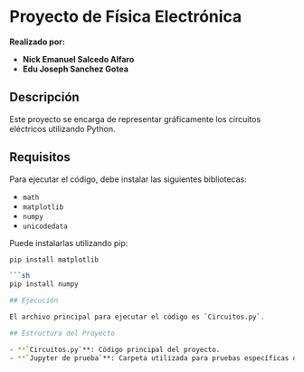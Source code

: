 # Proyecto de Física Electrónica

**Realizado por:**  
- **Nick Emanuel Salcedo Alfaro**  
- **Edu Joseph Sanchez Gotea**

## Descripción

Este proyecto se encarga de representar gráficamente los circuitos eléctricos utilizando Python.

## Requisitos

Para ejecutar el código, debe instalar las siguientes bibliotecas:

- `math`
- `matplotlib`
- `numpy`
- `unicodedata`

Puede instalarlas utilizando pip:

```sh
pip install matplotlib 

```sh
pip install numpy

## Ejecución

El archivo principal para ejecutar el código es `Circuitos.py`.

## Estructura del Proyecto

- **`Circuitos.py`**: Código principal del proyecto.
- **`Jupyter de prueba`**: Carpeta utilizada para pruebas específicas del código.